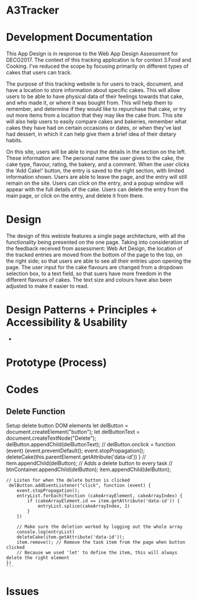 # A3Tracker

# Development Documentation
This App Design is in response to the Web App Design Assessment for DECO2017. The context of this tracking application is for context 3.Food and Cooking. 
I've reduced the scope by focusing primarily on different types of cakes that users can track.

The purpose of this tracking website is for users to track, document, and have a location to store information about specific cakes. This will allow users to be able to have physical data of their feelings towards that cake, and who made it, or where it was bought from. 
This will help them to remember, and determine if they would like to repurchase that cake, or try out more items from a location that they may like the cake from. 
This site will also help users to easily compare cakes and bakeries, remember what cakes they have had on certain occasions or dates, or when they've last had dessert, in which it can help give them a brief idea of their dietary habits.

On this site, users will be able to input the details in the section on the left. These information are: The personal name the user gives to the cake, the cake type, flavour, rating, the bakery, and a comment. When the user clicks the 'Add Cake!' button, the entry is saved to the right section, with limited information shown.
Users are able to leave the page, and the entry will still remain on the site.
Users can click on the entry, and a popup window will appear with the full details of the cake.
Users can delete the entry from the main page, or click on the entry, and delete it from there.


# Design
The design of this webiste features a single page architecture, with all the functionality being presented on the one page.
Taking into consideration of the feedback received from assessment: Web Art Design, the location of the tracked entries are moved from the bottom of the page to the top, on the right side; so that users are able to see all their entries upon opening the page.
The user input for the cake flavours are changed from a dropdown selection box, to a text field, so that suers have more freedom in the different flavours of cakes. The text size and colours have also been adjusted to make it easier to read. 
# Design Patterns + Principles + Accessibility & Usability
*

# Prototype (Process)


# Codes
## Delete Function
 Setup delete button DOM elements
    let delButton = document.createElement("button");
    let delButtonText = document.createTextNode("Delete");
    delButton.appendChild(delButtonText);
    // delButton.onclick = function (event) {event.preventDefault(); event.stopPropagation(); deleteCake(this.parentElement.getAttribute('data-id')) }
    // item.appendChild(delButton); // Adds a delete button to every task
    // btnContainer.appendChild(delButton);
    item.appendChild(delButton);

    // Listen for when the delete button is clicked
     delButton.addEventListener("click", function (event) {
        event.stopPropagation();
        entryList.forEach(function (cakeArrayElement, cakeArrayIndex) {
            if (cakeArrayElement.id == item.getAttribute('data-id')) {
                entryList.splice(cakeArrayIndex, 1)
            }
        })
        
        // Make sure the deletion worked by logging out the whole array
        console.log(entryList)
        deleteCake(item.getAttribute('data-id'));
        item.remove(); // Remove the task item from the page when button clicked
        // Because we used 'let' to define the item, this will always delete the right element
    })
    ```





# Issues